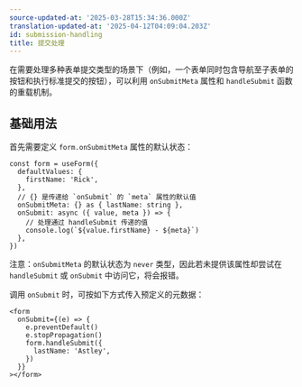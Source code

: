 ```yaml
---
source-updated-at: '2025-03-28T15:34:36.000Z'
translation-updated-at: '2025-04-12T04:09:04.203Z'
id: submission-handling
title: 提交处理
---
```


在需要处理多种表单提交类型的场景下（例如，一个表单同时包含导航至子表单的按钮和执行标准提交的按钮），可以利用 `onSubmitMeta` 属性和 `handleSubmit` 函数的重载机制。

## 基础用法

首先需要定义 `form.onSubmitMeta` 属性的默认状态：

```tsx
const form = useForm({
  defaultValues: {
    firstName: 'Rick',
  },
  // {} 是传递给 `onSubmit` 的 `meta` 属性的默认值
  onSubmitMeta: {} as { lastName: string },
  onSubmit: async ({ value, meta }) => {
    // 处理通过 handleSubmit 传递的值
    console.log(`${value.firstName} - ${meta}`)
  },
})
```

注意：`onSubmitMeta` 的默认状态为 `never` 类型，因此若未提供该属性却尝试在 `handleSubmit` 或 `onSubmit` 中访问它，将会报错。

调用 `onSubmit` 时，可按如下方式传入预定义的元数据：

```tsx
<form
  onSubmit={(e) => {
    e.preventDefault()
    e.stopPropagation()
    form.handleSubmit({
      lastName: 'Astley',
    })
  }}
></form>
```
